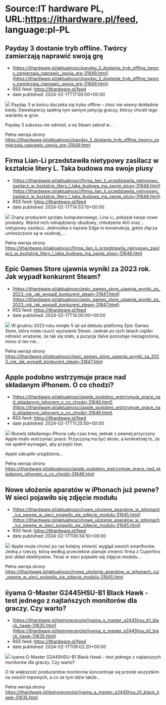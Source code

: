 # Source:IT hardware PL, URL:https://ithardware.pl/feed, language:pl-PL

## Payday 3 dostanie tryb offline. Twórcy zamierzają naprawić swoją grę
 - [https://ithardware.pl/aktualnosci/payday_3_dostanie_tryb_offline_tworcy_zamierzaja_naprawic_swoja_gre-31649.html](https://ithardware.pl/aktualnosci/payday_3_dostanie_tryb_offline_tworcy_zamierzaja_naprawic_swoja_gre-31649.html)
 - RSS feed: https://ithardware.pl/feed
 - date published: 2024-02-17T17:00:00+00:00

<img src="https://ithardware.pl/artykuly/min/31649_1.jpg" />            Payday 3 w końcu doczeka się trybu offline &ndash; choć nie wiemy dokładnie kiedy. Deweloperzy spełnią tym samym petycję graczy, kt&oacute;rzy chcieli tego wariantu&nbsp;w grze.

Payday 3 sukcesu nie odni&oacute;sł, a na Steam zebrał w...
            <p>Pełna wersja strony <a href="https://ithardware.pl/aktualnosci/payday_3_dostanie_tryb_offline_tworcy_zamierzaja_naprawic_swoja_gre-31649.html">https://ithardware.pl/aktualnosci/payday_3_dostanie_tryb_offline_tworcy_zamierzaja_naprawic_swoja_gre-31649.html</a></p>

## Firma Lian-Li przedstawiła nietypowy zasilacz w kształcie litery L. Taka budowa ma swoje plusy
 - [https://ithardware.pl/aktualnosci/firma_lian_li_przedstawila_nietypowy_zasilacz_w_ksztalcie_litery_l_taka_budowa_ma_swoje_plusy-31648.html](https://ithardware.pl/aktualnosci/firma_lian_li_przedstawila_nietypowy_zasilacz_w_ksztalcie_litery_l_taka_budowa_ma_swoje_plusy-31648.html)
 - RSS feed: https://ithardware.pl/feed
 - date published: 2024-02-17T14:53:10+00:00

<img src="https://ithardware.pl/artykuly/min/31648_1.jpg" />            Znany producent sprzętu komputerowego, Lina-Li, pokazał swoje nowe produkty. Wśr&oacute;d nich odnajdziemy obudowy, chłodzenie AiO oraz... nietypowy zasilacz. Jednostka o nazwie Edge to konstrukcja, gdzie złącza umieszczone są w osobnej,...
            <p>Pełna wersja strony <a href="https://ithardware.pl/aktualnosci/firma_lian_li_przedstawila_nietypowy_zasilacz_w_ksztalcie_litery_l_taka_budowa_ma_swoje_plusy-31648.html">https://ithardware.pl/aktualnosci/firma_lian_li_przedstawila_nietypowy_zasilacz_w_ksztalcie_litery_l_taka_budowa_ma_swoje_plusy-31648.html</a></p>

## Epic Games Store ujawnia wyniki za 2023 rok. Jak wypadł konkurent Steam?
 - [https://ithardware.pl/aktualnosci/epic_games_store_ujawnia_wyniki_za_2023_rok_jak_wypadl_konkurent_steam-31647.html](https://ithardware.pl/aktualnosci/epic_games_store_ujawnia_wyniki_za_2023_rok_jak_wypadl_konkurent_steam-31647.html)
 - RSS feed: https://ithardware.pl/feed
 - date published: 2024-02-17T14:00:00+00:00

<img src="https://ithardware.pl/artykuly/min/31647_1.jpg" />            W grudniu 2023 roku minęło 5 lat od debiutu platformy Epic Games Store, kt&oacute;ra miała rzucić wyzwanie Steam. Jednak po tych latach ciężko odnieść wrażenie, że tak się stało, a pozycja Valve pozostaje niezagrożona, mimo iż ten nie...
            <p>Pełna wersja strony <a href="https://ithardware.pl/aktualnosci/epic_games_store_ujawnia_wyniki_za_2023_rok_jak_wypadl_konkurent_steam-31647.html">https://ithardware.pl/aktualnosci/epic_games_store_ujawnia_wyniki_za_2023_rok_jak_wypadl_konkurent_steam-31647.html</a></p>

## Apple podobno wstrzymuje prace nad składanym iPhonem. O co chodzi?
 - [https://ithardware.pl/aktualnosci/apple_podobno_wstrzymuje_prace_nad_skladanym_iphonem_o_co_chodzi-31646.html](https://ithardware.pl/aktualnosci/apple_podobno_wstrzymuje_prace_nad_skladanym_iphonem_o_co_chodzi-31646.html)
 - RSS feed: https://ithardware.pl/feed
 - date published: 2024-02-17T11:25:50+00:00

<img src="https://ithardware.pl/artykuly/min/31646_1.jpg" />            Rozw&oacute;j&nbsp;składanego iPhona cały czas trwa, jednak z pewnej przyczyny Apple miało wstrzymać prace. Przyczyną ma być ekran, a konkretniej to, że nie spełnił wymagań, aby przejść test.

Apple zakupiło urządzenia...
            <p>Pełna wersja strony <a href="https://ithardware.pl/aktualnosci/apple_podobno_wstrzymuje_prace_nad_skladanym_iphonem_o_co_chodzi-31646.html">https://ithardware.pl/aktualnosci/apple_podobno_wstrzymuje_prace_nad_skladanym_iphonem_o_co_chodzi-31646.html</a></p>

## Nowe ułożenie aparatów w iPhonach już pewne? W sieci pojawiło się zdjęcie modułu
 - [https://ithardware.pl/aktualnosci/nowe_ulozenie_aparatow_w_iphonach_juz_pewne_w_sieci_pojawilo_sie_zdjecie_modulu-31645.html](https://ithardware.pl/aktualnosci/nowe_ulozenie_aparatow_w_iphonach_juz_pewne_w_sieci_pojawilo_sie_zdjecie_modulu-31645.html)
 - RSS feed: https://ithardware.pl/feed
 - date published: 2024-02-17T09:34:50+00:00

<img src="https://ithardware.pl/artykuly/min/31645_1.jpg" />            Apple może chcieć po raz kolejny zmienić wygląd swoich smartfon&oacute;w. Jedną z rzeczy, kt&oacute;rą według przeciek&oacute;w planuje zmienić firma z Cupertino jest układ obiektyw&oacute;w. Teraz w sieci pojawiło się zdjęcie modułu...
            <p>Pełna wersja strony <a href="https://ithardware.pl/aktualnosci/nowe_ulozenie_aparatow_w_iphonach_juz_pewne_w_sieci_pojawilo_sie_zdjecie_modulu-31645.html">https://ithardware.pl/aktualnosci/nowe_ulozenie_aparatow_w_iphonach_juz_pewne_w_sieci_pojawilo_sie_zdjecie_modulu-31645.html</a></p>

## iiyama G-Master G2445HSU-B1 Black Hawk - test jednego z najtańszych monitorów dla graczy. Czy warto?
 - [https://ithardware.pl/testyirecenzje/iiyama_g_master_g2445hsu_b1_black_hawk-31635.html](https://ithardware.pl/testyirecenzje/iiyama_g_master_g2445hsu_b1_black_hawk-31635.html)
 - RSS feed: https://ithardware.pl/feed
 - date published: 2024-02-17T09:02:20+00:00

<img src="https://ithardware.pl/artykuly/min/31635_1.jpg" />            iiyama G-Master G2445HSU-B1 Black Hawk - test jednego z najtańszych monitor&oacute;w dla graczy. Czy warto?

O ile większość producent&oacute;w monitor&oacute;w koncentruje się przede wszystkim na swoich topowych, a co za tym idzie także...
            <p>Pełna wersja strony <a href="https://ithardware.pl/testyirecenzje/iiyama_g_master_g2445hsu_b1_black_hawk-31635.html">https://ithardware.pl/testyirecenzje/iiyama_g_master_g2445hsu_b1_black_hawk-31635.html</a></p>

